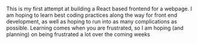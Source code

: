 This is my first attempt at building a React based frontend for a webpage.
I am hoping to learn best coding practices along the way for front end development,
as well as hoping to run into as many complications as possible. Learning comes
when you are frustrated, so I am hoping (and planning) on being frustrated a
lot over the coming weeks